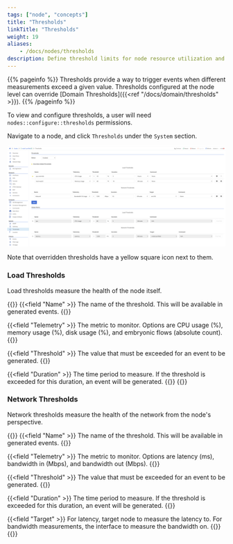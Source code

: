 ```yaml
---
tags: ["node", "concepts"]
title: "Thresholds"
linkTitle: "Thresholds"
weight: 19
aliases: 
    - /docs/nodes/thresholds
description: Define threshold limits for node resource utilization and trigger events
---
```


{{% pageinfo %}}
Thresholds provide a way to trigger events when different measurements exceed a given value. Thresholds configured at the node level can override [Domain Thresholds]({{<ref "/docs/domain/thresholds" >}}).
{{% /pageinfo %}}

To view and configure thresholds, a user will need `nodes::configure::thresholds` permissions.

Navigate to a node, and click `Thresholds` under the `System` section.

![img](list.png)

Note that overridden thresholds have a yellow square icon next to them.

### Load Thresholds

Load thresholds measure the health of the node itself.

{{<fields>}}
{{<field "Name" >}}
The name of the threshold. This will be available in generated events.
{{</field >}}

{{<field "Telemetry" >}}
The metric to monitor. Options are CPU usage (%), memory usage (%), disk usage (%), and embryonic flows (absolute count).
{{</field >}}

{{<field "Threshold" >}}
The value that must be exceeded for an event to be generated.
{{</field >}}

{{<field "Duration" >}}
The time period to measure. If the threshold is exceeded for this duration, an event will be generated.
{{</field >}}
{{</fields>}}

### Network Thresholds

Network thresholds measure the health of the network from the node's perspective.

{{<fields>}}
{{<field "Name" >}}
The name of the threshold. This will be available in generated events.
{{</field >}}

{{<field "Telemetry" >}}
The metric to monitor. Options are latency (ms), bandwidth in (Mbps), and bandwidth out (Mbps).
{{</field >}}

{{<field "Threshold" >}}
The value that must be exceeded for an event to be generated.
{{</field >}}

{{<field "Duration" >}}
The time period to measure. If the threshold is exceeded for this duration, an event will be generated.
{{</field >}}

{{<field "Target" >}}
For latency, target node to measure the latency to. For bandwidth measurements, the interface to measure the bandwidth on.
{{</field >}}
{{</fields>}}
